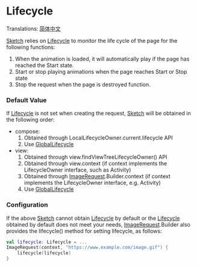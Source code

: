 # Lifecycle

Translations: [简体中文](lifecycle.zh.md)

[Sketch] relies on [Lifecycle] to monitor the life cycle of the page for the following
functions:

1. When the animation is loaded, it will automatically play if the page has reached the Start state.
2. Start or stop playing animations when the page reaches Start or Stop state
3. Stop the request when the page is destroyed
function.

### Default Value

If [Lifecycle] is not set when creating the request, [Sketch] will be obtained in the
following order:

* compose:
    1. Obtained through LocalLifecycleOwner.current.lifecycle API
    2. Use [GlobalLifecycle]
* view:
    1. Obtained through view.findViewTreeLifecycleOwner() API
    2. Obtained through view.context (if context implements the LifecycleOwner interface, such as
       Activity)
    3. Obtained through [ImageRequest].Builder.context (if context implements the LifecycleOwner
       interface, e.g.
       Activity)
    4. Use [GlobalLifecycle]

### Configuration

If the above [Sketch] cannot obtain [Lifecycle] by default or the [Lifecycle]
obtained by default does not meet your needs, [ImageRequest].Builder also provides the lifecycle()
method for setting lifecycle, as follows:

```kotlin
val lifecycle: Lifecycle = ...
ImageRequest(context, "https://www.example.com/image.gif") {
    lifecycle(lifecycle)
}
```

[Sketch]: ../sketch-core/src/commonMain/kotlin/com/github/panpf/sketch/Sketch.common.kt

[ImageRequest]: ../sketch-core/src/commonMain/kotlin/com/github/panpf/sketch/request/ImageRequest.common.kt

[Lifecycle]: https://developer.android.com/reference/kotlin/androidx/lifecycle/Lifecycle

[GlobalLifecycle]: ../sketch-core/src/commonMain/kotlin/com/github/panpf/sketch/request/GlobalLifecycle.kt